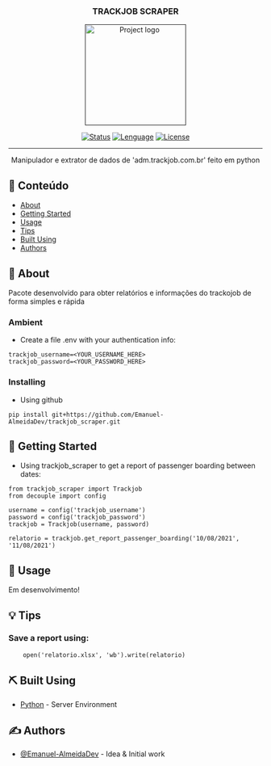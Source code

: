 <h3 align="center">TRACKJOB SCRAPER</h3>
<p align="center">
  <a href="" rel="noopener">
 <img width=200px height=200px src="https://encrypted-tbn0.gstatic.com/images?q=tbn:ANd9GcQ4kYAmTOCJhGnekVbO6ZitVjrA7DwfHcKe5wQq47u_T3TdjrSDtdfl1_uTpf3l4Ze7j8k&usqp=CAU" alt="Project logo"></a>
</p>


<div align="center">

[![Status](https://img.shields.io/badge/status-active-success.svg)]()
[![Lenguage](https://img.shields.io/badge/python-3.8.5-orange.svg)]()
[![License](https://img.shields.io/badge/license-MIT-blue.svg)](/LICENSE)

</div>

---

<p align="center"> Manipulador e extrator de dados de 'adm.trackjob.com.br' feito em python
    <br> 
</p>

## 📝 Conteúdo

- [About](#about)
- [Getting Started](#getting_started)
- [Usage](#usage)
- [Tips](#tips)
- [Built Using](#built_using)
- [Authors](#authors)

## 🧐 About <a name = "about"></a>

Pacote desenvolvido para obter relatórios e informações do trackojob de forma simples e rápida  

### Ambient <a name = "getting_started"></a>

 - Create a file .env with your authentication info:
 ```
 trackjob_username=<YOUR_USERNAME_HERE>
 trackjob_password=<YOUR_PASSWORD_HERE>
 ```

### Installing


- Using github

```
pip install git+https://github.com/Emanuel-AlmeidaDev/trackjob_scraper.git
```



## 🏁 Getting Started <a name = "getting_started"></a>
 - Using trackjob_scraper to get a report of passenger boarding between dates:

```
from trackjob_scraper import Trackjob
from decouple import config

username = config('trackjob_username')
password = config('trackjob_password')
trackjob = Trackjob(username, password)

relatorio = trackjob.get_report_passenger_boarding('10/08/2021', '11/08/2021')

```


## 🎈 Usage <a name="usage"></a>

Em desenvolvimento!


## 💡 Tips <a name="tips"></a>

### Save a report using:
```
    open('relatorio.xlsx', 'wb').write(relatorio)
```


## ⛏️ Built Using <a name = "built_using"></a>

- [Python](https://www.python.org/) - Server Environment

## ✍️ Authors <a name = "authors"></a>

- [@Emanuel-AlmeidaDev](https://github.com/Emanuel-AlmeidaDev) - Idea & Initial work
